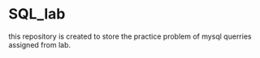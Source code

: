 # SQL_lab

this repository is created to store the practice problem of mysql querries 
assigned from lab.

